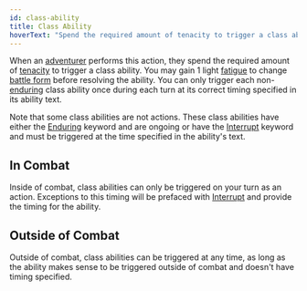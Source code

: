 ```yaml
---
id: class-ability
title: Class Ability
hoverText: "Spend the required amount of tenacity to trigger a class ability. You may gain 1 light fatigue to change battle form before resolving the ability."
---
```


When an [adventurer](/docs/all/glossary/adventurer) performs this action, they spend the required amount of [tenacity](/docs/all/glossary/tenacity) to trigger a class ability. You may gain 1 light [fatigue](/docs/all/glossary/fatigue) to change [battle form](/docs/category/battle-forms/) before resolving the ability. You can only trigger each non-[enduring](/docs/all/glossary/enduring) class ability once during each turn at its correct timing specified in its ability text.

Note that some class abilities are not actions. These class abilities have either the [Enduring](/docs/all/glossary/enduring) keyword and are ongoing or have the [Interrupt](/docs/all/glossary/interrupt) keyword and must be triggered at the time specified in the ability's text.

## In Combat

Inside of combat, class abilities can only be triggered on your turn as an action. Exceptions to this timing will be prefaced with [Interrupt](/docs/all/glossary/interrupt) and provide the timing for the ability.

## Outside of Combat

Outside of combat, class abilities can be triggered at any time, as long as the ability makes sense to be triggered outside of combat and doesn't have timing specified.
